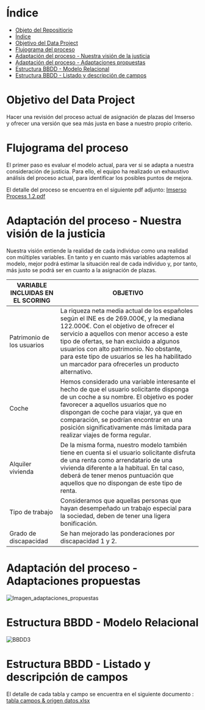 # Índice
- [Objeto del Repositiorio](#objeto-del-repositiorio)
- [Índice](#índice)
- [Objetivo del Data Project](#objetivo-del-data-project)
- [Flujograma del proceso](#flujograma-del-proceso)
- [Adaptación del proceso - Nuestra visión de la justicia](#adaptación-del-proceso---nuestra-visión-de-la-justicia)
- [Adaptación del proceso - Adaptaciones propuestas](#adaptación-del-proceso---adaptaciones-propuestas)
- [Estructura BBDD - Modelo Relacional](#estructura-bbdd---modelo-relacional)
- [Estructura BBDD - Listado y descripción de campos](#estructura-bbdd---listado-y-descripción-de-campos)

# Objetivo del Data Project
Hacer una revisión del proceso actual de asignación de plazas del Imserso y ofrecer una versión que sea más justa en base a nuestro propio criterio.

# Flujograma del proceso
El primer paso es evaluar el modelo actual, para ver si se adapta a nuestra consideración de justicia. Para ello, el equipo ha realizado un exhaustivo análisis del proceso actual, para identificar los posibles puntos de mejora.

El detalle del proceso se encuentra en el siguiente pdf adjunto: [Imserso Process 1.2.pdf](https://github.com/Equipo-1-FS-JAASC/Data-project-1/files/13512478/Imserso.Process.1.2.pdf)

# Adaptación del proceso - Nuestra visión de la justicia
Nuestra visión entiende la realidad de cada individuo como una realidad con múltiples variables. En tanto y en cuanto más variables adaptemos al modelo, mejor podrá estimar la situación real de cada individuo y, por tanto, más justo se podrá ser en cuanto a la asignación de plazas.

| VARIABLE INCLUIDAS EN EL SCORING | OBJETIVO |
|----------------------------------|----------|
| Patrimonio de los usuarios | La riqueza neta media actual de los españoles según el INE es de 269.000€, y la mediana 122.000€. Con el objetivo de ofrecer el servicio a aquellos con menor acceso a este tipo de ofertas, se han excluido a algunos usuarios con alto patrimonio. No obstante, para este tipo de usuarios se les ha habilitado un marcador para ofrecerles un producto alternativo. |
| Coche | Hemos considerado una variable interesante el hecho de que el usuario solicitante disponga de un coche a su nombre. El objetivo es poder favorecer a aquellos usuarios que no dispongan de coche para viajar, ya que en comparación, se podrían encontrar en una posición significativamente más limitada para realizar viajes de forma regular. |
| Alquiler vivienda | De la misma forma, nuestro modelo también tiene en cuenta si el usuario solicitante disfruta de una renta como arrendatario de una vivienda diferente a la habitual. En tal caso, deberá de tener menos puntuación que aquellos que no dispongan de este tipo de renta. |
| Tipo de trabajo | Consideramos que aquellas personas que hayan desempeñado un trabajo especial para la sociedad, deben de tener una ligera bonificación. |
| Grado de discapacidad | Se han mejorado las ponderaciones por discapacidad 1 y 2. |

# Adaptación del proceso - Adaptaciones propuestas
![Imagen_adaptaciones_propuestas](https://github.com/Equipo-1-FS-JAASC/Data-project-1/assets/145840791/f38dc2d6-81ed-407d-b8e8-00e199bc67fe)

# Estructura BBDD - Modelo Relacional
![BBDD3](https://github.com/Equipo-1-FS-JAASC/Data-project-1/assets/145840791/b78420f8-2374-43a3-8071-f0e0539d02f1)

# Estructura BBDD - Listado y descripción de campos
El detalle de cada tabla y campo se encuentra en el siguiente documento : [tabla campos  & origen datos.xlsx](https://github.com/Equipo-1-FS-JAASC/Data-project-1/files/13660962/tabla.campos.origen.datos.xlsx)
